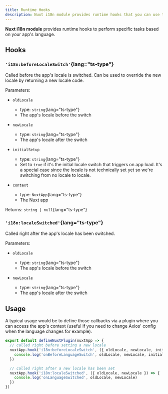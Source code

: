 ```yaml
---
title: Runtime Hooks
description: Nuxt i18n module provides runtime hooks that you can use to perform specific tasks based on your app's language.
---
```


**Nuxt i18n module** provides runtime hooks to perform specific tasks based on your app's language.

## Hooks

### `'i18n:beforeLocaleSwitch'`{lang="ts-type"}

Called before the app's locale is switched. Can be used to override the new locale by returning a new locale code.

Parameters:

- `oldLocale`
  - type: `string`{lang="ts-type"}
  - The app's locale before the switch

- `newLocale`
  - type: `string`{lang="ts-type"}
  - The app's locale after the switch

- `initialSetup`
  - type: `string`{lang="ts-type"}
  - Set to `true` if it's the initial locale switch that triggers on app load. It's a special case since the locale is not technically set yet so we're switching from no locale to locale.

- `context`
  - type: `NuxtApp`{lang="ts-type"}
  - The Nuxt app

Returns: `string | null`{lang="ts-type"}

### `'i18n:localeSwitched'`{lang="ts-type"}

Called right after the app's locale has been switched.

Parameters:

- `oldLocale`
  - type: `string`{lang="ts-type"}
  - The app's locale before the switch

- `newLocale`
  - type: `string`{lang="ts-type"}
  - The app's locale after the switch

## Usage

A typical usage would be to define those callbacks via a plugin where you can access the app's context \(useful if you need to change Axios' config when the language changes for example\).

```ts [/plugins/i18n.ts]
export default defineNuxtPlugin(nuxtApp => {
  // called right before setting a new locale
  nuxtApp.hook('i18n:beforeLocaleSwitch', ({ oldLocale, newLocale, initialSetup, context }) => {
    console.log('onBeforeLanguageSwitch', oldLocale, newLocale, initialSetup)
  })

  // called right after a new locale has been set
  nuxtApp.hook('i18n:localeSwitched', ({ oldLocale, newLocale }) => {
    console.log('onLanguageSwitched', oldLocale, newLocale)
  })
})
```
